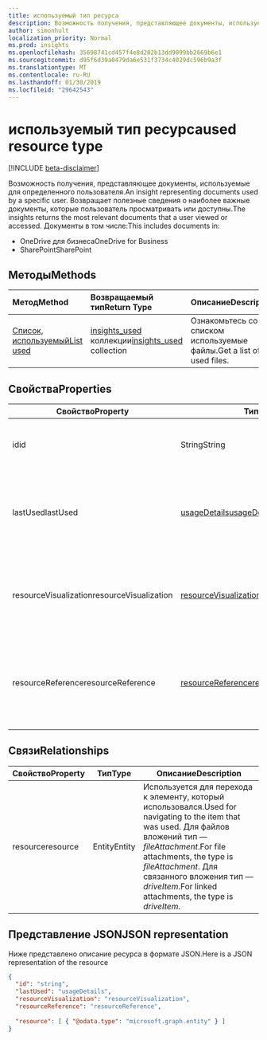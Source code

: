 ```yaml
---
title: используемый тип ресурса
description: Возможность получения, представляющее документы, используемые для определенного пользователя. Возвращает полезные сведения о наиболее важные документы, которые пользователь просматривать или доступны.
author: simonhult
localization_priority: Normal
ms.prod: insights
ms.openlocfilehash: 35698741cd457f4e8d202b13dd9099bb2669b6e1
ms.sourcegitcommit: d95f6d39a0479da6e531f3734c4029dc596b9a3f
ms.translationtype: MT
ms.contentlocale: ru-RU
ms.lasthandoff: 01/30/2019
ms.locfileid: "29642543"
---
```

# <a name="used-resource-type"></a><span data-ttu-id="74b96-104">используемый тип ресурса</span><span class="sxs-lookup"><span data-stu-id="74b96-104">used resource type</span></span>

[!INCLUDE [beta-disclaimer](../../includes/beta-disclaimer.md)]

<span data-ttu-id="74b96-105">Возможность получения, представляющее документы, используемые для определенного пользователя.</span><span class="sxs-lookup"><span data-stu-id="74b96-105">An insight representing documents used by a specific user.</span></span> <span data-ttu-id="74b96-106">Возвращает полезные сведения о наиболее важные документы, которые пользователь просматривать или доступны.</span><span class="sxs-lookup"><span data-stu-id="74b96-106">The insights returns the most relevant documents that a user viewed or accessed.</span></span> <span data-ttu-id="74b96-107">Документы в том числе:</span><span class="sxs-lookup"><span data-stu-id="74b96-107">This includes documents in:</span></span>

- <span data-ttu-id="74b96-108">OneDrive для бизнеса</span><span class="sxs-lookup"><span data-stu-id="74b96-108">OneDrive for Business</span></span>
- <span data-ttu-id="74b96-109">SharePoint</span><span class="sxs-lookup"><span data-stu-id="74b96-109">SharePoint</span></span>

## <a name="methods"></a><span data-ttu-id="74b96-110">Методы</span><span class="sxs-lookup"><span data-stu-id="74b96-110">Methods</span></span>

| <span data-ttu-id="74b96-111">Метод</span><span class="sxs-lookup"><span data-stu-id="74b96-111">Method</span></span>       | <span data-ttu-id="74b96-112">Возвращаемый тип</span><span class="sxs-lookup"><span data-stu-id="74b96-112">Return Type</span></span>  |<span data-ttu-id="74b96-113">Описание</span><span class="sxs-lookup"><span data-stu-id="74b96-113">Description</span></span>|
|:---------------|:--------|:----------|
|[<span data-ttu-id="74b96-114">Список, используемый</span><span class="sxs-lookup"><span data-stu-id="74b96-114">List used</span></span>](../api/insights-list-used.md) |<span data-ttu-id="74b96-115">[insights_used](insights-used.md) коллекции</span><span class="sxs-lookup"><span data-stu-id="74b96-115">[insights_used](insights-used.md) collection</span></span>| <span data-ttu-id="74b96-116">Ознакомьтесь со списком используемые файлы.</span><span class="sxs-lookup"><span data-stu-id="74b96-116">Get a list of used files.</span></span>|

## <a name="properties"></a><span data-ttu-id="74b96-117">Свойства</span><span class="sxs-lookup"><span data-stu-id="74b96-117">Properties</span></span>

| <span data-ttu-id="74b96-118">Свойство</span><span class="sxs-lookup"><span data-stu-id="74b96-118">Property</span></span>              | <span data-ttu-id="74b96-119">Тип</span><span class="sxs-lookup"><span data-stu-id="74b96-119">Type</span></span>                      | <span data-ttu-id="74b96-120">Описание</span><span class="sxs-lookup"><span data-stu-id="74b96-120">Description</span></span>  |
| -------------         |---------------            | -------------|
| <span data-ttu-id="74b96-121">id</span><span class="sxs-lookup"><span data-stu-id="74b96-121">id</span></span>                    | <span data-ttu-id="74b96-122">String</span><span class="sxs-lookup"><span data-stu-id="74b96-122">String</span></span>                    | <span data-ttu-id="74b96-123">Уникальный идентификатор связи.</span><span class="sxs-lookup"><span data-stu-id="74b96-123">Unique identifier of the relationship.</span></span> <span data-ttu-id="74b96-124">Только для чтения.</span><span class="sxs-lookup"><span data-stu-id="74b96-124">Read only.</span></span>        |
| <span data-ttu-id="74b96-125">lastUsed</span><span class="sxs-lookup"><span data-stu-id="74b96-125">lastUsed</span></span>              | [<span data-ttu-id="74b96-126">usageDetails</span><span class="sxs-lookup"><span data-stu-id="74b96-126">usageDetails</span></span>](insights-usagedetails.md)              | <span data-ttu-id="74b96-127">Сведения о последнего элемента просматривать и изменять пользователем.</span><span class="sxs-lookup"><span data-stu-id="74b96-127">Information about when the item was last viewed and modified by the user.</span></span> <span data-ttu-id="74b96-128">Только для чтения.</span><span class="sxs-lookup"><span data-stu-id="74b96-128">Read only.</span></span>     |
| <span data-ttu-id="74b96-129">resourceVisualization</span><span class="sxs-lookup"><span data-stu-id="74b96-129">resourceVisualization</span></span> | [<span data-ttu-id="74b96-130">resourceVisualization</span><span class="sxs-lookup"><span data-stu-id="74b96-130">resourceVisualization</span></span>](insights-resourcevisualization.md)                | <span data-ttu-id="74b96-131">Свойства, которые можно использовать для визуализации документа в работу.</span><span class="sxs-lookup"><span data-stu-id="74b96-131">Properties that you can use to visualize the document in your experience.</span></span> <span data-ttu-id="74b96-132">Только для чтения</span><span class="sxs-lookup"><span data-stu-id="74b96-132">Read-only</span></span>      |
| <span data-ttu-id="74b96-133">resourceReference</span><span class="sxs-lookup"><span data-stu-id="74b96-133">resourceReference</span></span>     | [<span data-ttu-id="74b96-134">resourceReference</span><span class="sxs-lookup"><span data-stu-id="74b96-134">resourceReference</span></span>](insights-resourcereference.md)                      | <span data-ttu-id="74b96-135">Справочник по свойства используется документа, например URL-адрес и тип документа.</span><span class="sxs-lookup"><span data-stu-id="74b96-135">Reference properties of the used document, such as the url and type of the document.</span></span> <span data-ttu-id="74b96-136">Только для чтения</span><span class="sxs-lookup"><span data-stu-id="74b96-136">Read-only</span></span>     |

## <a name="relationships"></a><span data-ttu-id="74b96-137">Связи</span><span class="sxs-lookup"><span data-stu-id="74b96-137">Relationships</span></span>

| <span data-ttu-id="74b96-138">Свойство</span><span class="sxs-lookup"><span data-stu-id="74b96-138">Property</span></span>      | <span data-ttu-id="74b96-139">Тип</span><span class="sxs-lookup"><span data-stu-id="74b96-139">Type</span></span>          | <span data-ttu-id="74b96-140">Описание</span><span class="sxs-lookup"><span data-stu-id="74b96-140">Description</span></span>  |
| ------------- |---------------| -------------|
| <span data-ttu-id="74b96-141">resource</span><span class="sxs-lookup"><span data-stu-id="74b96-141">resource</span></span>      | <span data-ttu-id="74b96-142">Entity</span><span class="sxs-lookup"><span data-stu-id="74b96-142">Entity</span></span>        | <span data-ttu-id="74b96-143">Используется для перехода к элементу, который использовался.</span><span class="sxs-lookup"><span data-stu-id="74b96-143">Used for navigating to the item that was used.</span></span> <span data-ttu-id="74b96-144">Для файлов вложений тип — *fileAttachment*.</span><span class="sxs-lookup"><span data-stu-id="74b96-144">For file attachments, the type is *fileAttachment*.</span></span> <span data-ttu-id="74b96-145">Для связанного вложения тип — *driveItem*.</span><span class="sxs-lookup"><span data-stu-id="74b96-145">For linked attachments, the type is *driveItem*.</span></span> |

## <a name="json-representation"></a><span data-ttu-id="74b96-146">Представление JSON</span><span class="sxs-lookup"><span data-stu-id="74b96-146">JSON representation</span></span>
<span data-ttu-id="74b96-147">Ниже представлено описание ресурса в формате JSON.</span><span class="sxs-lookup"><span data-stu-id="74b96-147">Here is a JSON representation of the resource</span></span>

```json
{
  "id": "string",
  "lastUsed": "usageDetails",
  "resourceVisualization": "resourceVisualization",
  "resourceReference": "resourceReference",
  
  "resource": [ { "@odata.type": "microsoft.graph.entity" } ]
}
```
<!--
{
  "type": "#page.annotation",
  "suppressions": [
    "Error: /api-reference/beta/resources/insights-used.md:\r\n      Exception processing links.\r\n    System.ArgumentException: Link Definition was null. Link text: !INCLUDE [beta-disclaimer](../../includes/beta-disclaimer.md)\r\n      at ApiDoctor.Validation.DocFile.get_LinkDestinations()\r\n      at ApiDoctor.Validation.DocSet.ValidateLinks(Boolean includeWarnings, String[] relativePathForFiles, IssueLogger issues, Boolean requireFilenameCaseMatch, Boolean printOrphanedFiles)"
  ]
}
-->
